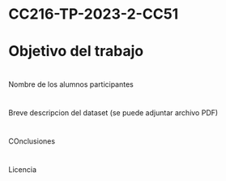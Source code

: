 # CC216-TP-2023-2-CC51

# Objetivo del trabajo
#


Nombre de los alumnos participantes
#
Breve descripcion del dataset (se puede adjuntar archivo PDF)
#
COnclusiones
#
Licencia
#
